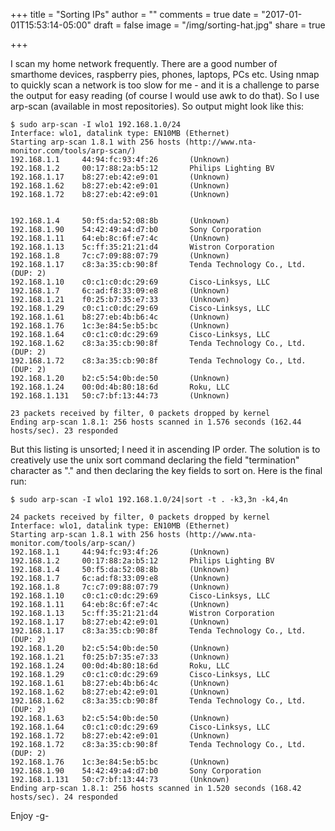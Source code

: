 +++
title    = "Sorting IPs"
author   = ""
comments = true
date     = "2017-01-01T15:53:14-05:00"
draft    = false
image    = "/img/sorting-hat.jpg"
share    = true

+++

I scan my home network frequently. There are a good number of smarthome devices, raspberry pies, phones,
laptops, PCs etc. Using nmap to quickly scan a network is too slow for me - and it is a challenge to
parse the output for easy reading (of course I would use awk to do that). So I use arp-scan (available
in most repositories). So output might look like this:
<!--more-->

```
$ sudo arp-scan -I wlo1 192.168.1.0/24
Interface: wlo1, datalink type: EN10MB (Ethernet)
Starting arp-scan 1.8.1 with 256 hosts (http://www.nta-monitor.com/tools/arp-scan/)
192.168.1.1     44:94:fc:93:4f:26       (Unknown)
192.168.1.2     00:17:88:2a:b5:12       Philips Lighting BV
192.168.1.17    b8:27:eb:42:e9:01       (Unknown)
192.168.1.62    b8:27:eb:42:e9:01       (Unknown)
192.168.1.72    b8:27:eb:42:e9:01       (Unknown)


192.168.1.4     50:f5:da:52:08:8b       (Unknown)
192.168.1.90    54:42:49:a4:d7:b0       Sony Corporation
192.168.1.11    64:eb:8c:6f:e7:4c       (Unknown)
192.168.1.13    5c:ff:35:21:21:d4       Wistron Corporation
192.168.1.8     7c:c7:09:88:07:79       (Unknown)
192.168.1.17    c8:3a:35:cb:90:8f       Tenda Technology Co., Ltd. (DUP: 2)
192.168.1.10    c0:c1:c0:dc:29:69       Cisco-Linksys, LLC
192.168.1.7     6c:ad:f8:33:09:e8       (Unknown)
192.168.1.21    f0:25:b7:35:e7:33       (Unknown)
192.168.1.29    c0:c1:c0:dc:29:69       Cisco-Linksys, LLC
192.168.1.61    b8:27:eb:4b:b6:4c       (Unknown)
192.168.1.76    1c:3e:84:5e:b5:bc       (Unknown)
192.168.1.64    c0:c1:c0:dc:29:69       Cisco-Linksys, LLC
192.168.1.62    c8:3a:35:cb:90:8f       Tenda Technology Co., Ltd. (DUP: 2)
192.168.1.72    c8:3a:35:cb:90:8f       Tenda Technology Co., Ltd. (DUP: 2)
192.168.1.20    b2:c5:54:0b:de:50       (Unknown)
192.168.1.24    00:0d:4b:80:18:6d       Roku, LLC
192.168.1.131   50:c7:bf:13:44:73       (Unknown)

23 packets received by filter, 0 packets dropped by kernel
Ending arp-scan 1.8.1: 256 hosts scanned in 1.576 seconds (162.44 hosts/sec). 23 responded

```

But this listing is unsorted; I need it in ascending IP order. The solution is to creatively
use the unix sort command declaring the field "termination" character as "." and then declaring
the key fields to sort on. Here is the final run:

```
$ sudo arp-scan -I wlo1 192.168.1.0/24|sort -t . -k3,3n -k4,4n

24 packets received by filter, 0 packets dropped by kernel
Interface: wlo1, datalink type: EN10MB (Ethernet)
Starting arp-scan 1.8.1 with 256 hosts (http://www.nta-monitor.com/tools/arp-scan/)
192.168.1.1     44:94:fc:93:4f:26       (Unknown)
192.168.1.2     00:17:88:2a:b5:12       Philips Lighting BV
192.168.1.4     50:f5:da:52:08:8b       (Unknown)
192.168.1.7     6c:ad:f8:33:09:e8       (Unknown)
192.168.1.8     7c:c7:09:88:07:79       (Unknown)
192.168.1.10    c0:c1:c0:dc:29:69       Cisco-Linksys, LLC
192.168.1.11    64:eb:8c:6f:e7:4c       (Unknown)
192.168.1.13    5c:ff:35:21:21:d4       Wistron Corporation
192.168.1.17    b8:27:eb:42:e9:01       (Unknown)
192.168.1.17    c8:3a:35:cb:90:8f       Tenda Technology Co., Ltd. (DUP: 2)
192.168.1.20    b2:c5:54:0b:de:50       (Unknown)
192.168.1.21    f0:25:b7:35:e7:33       (Unknown)
192.168.1.24    00:0d:4b:80:18:6d       Roku, LLC
192.168.1.29    c0:c1:c0:dc:29:69       Cisco-Linksys, LLC
192.168.1.61    b8:27:eb:4b:b6:4c       (Unknown)
192.168.1.62    b8:27:eb:42:e9:01       (Unknown)
192.168.1.62    c8:3a:35:cb:90:8f       Tenda Technology Co., Ltd. (DUP: 2)
192.168.1.63    b2:c5:54:0b:de:50       (Unknown)
192.168.1.64    c0:c1:c0:dc:29:69       Cisco-Linksys, LLC
192.168.1.72    b8:27:eb:42:e9:01       (Unknown)
192.168.1.72    c8:3a:35:cb:90:8f       Tenda Technology Co., Ltd. (DUP: 2)
192.168.1.76    1c:3e:84:5e:b5:bc       (Unknown)
192.168.1.90    54:42:49:a4:d7:b0       Sony Corporation
192.168.1.131   50:c7:bf:13:44:73       (Unknown)
Ending arp-scan 1.8.1: 256 hosts scanned in 1.520 seconds (168.42 hosts/sec). 24 responded
```

Enjoy
-g-
